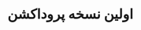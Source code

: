 <!DOCTYPE html>
<html lang="fa">
<head>
  <meta charset="UTF-8" />
  <meta name="viewport" content="width=device-width, initial-scale=1">
  <title>نسخه اول پروداکشن</title>
</head>
<body>
  <h1>اولین نسخه پروداکشن</h1>

  <script id="d56e99a9-9acc-4142-b296-8972699af7eb"  src="https://my.dartamas.com/chatButtonModule.js" data-url="sipOnline" ></script>
</body>
</html>
